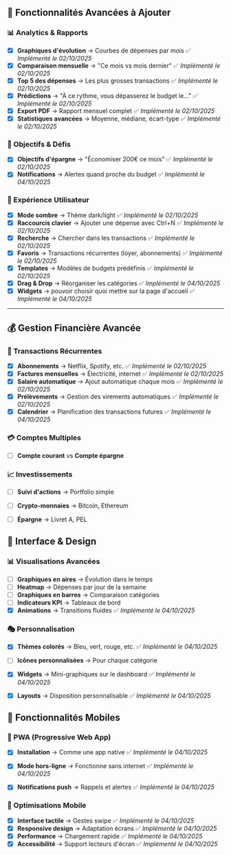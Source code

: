 

## 🎯 Fonctionnalités Avancées à Ajouter

### 📊 Analytics & Rapports
- [x] **Graphiques d'évolution** → Courbes de dépenses par mois ✅ *Implémenté le 02/10/2025*
- [x] **Comparaison mensuelle** → "Ce mois vs mois dernier" ✅ *Implémenté le 02/10/2025*
- [x] **Top 5 des dépenses** → Les plus grosses transactions ✅ *Implémenté le 02/10/2025*
- [x] **Prédictions** → "À ce rythme, vous dépasserez le budget le..." ✅ *Implémenté le 02/10/2025*
- [x] **Export PDF** → Rapport mensuel complet ✅ *Implémenté le 02/10/2025*
- [x] **Statistiques avancées** → Moyenne, médiane, écart-type ✅ *Implémenté le 02/10/2025*

### 🎯 Objectifs & Défis
- [x] **Objectifs d'épargne** → "Économiser 200€ ce mois" ✅ *Implémenté le 02/10/2025*
- [x] **Notifications** → Alertes quand proche du budget ✅ *Implémenté le 04/10/2025*

### 📱 Expérience Utilisateur
- [x] **Mode sombre** → Thème dark/light ✅ *Implémenté le 02/10/2025*
- [x] **Raccourcis clavier** → Ajouter une dépense avec Ctrl+N ✅ *Implémenté le 02/10/2025*
- [x] **Recherche** → Chercher dans les transactions ✅ *Implémenté le 02/10/2025*
- [x] **Favoris** → Transactions récurrentes (loyer, abonnements) ✅ *Implémenté le 02/10/2025*
- [x] **Templates** → Modèles de budgets prédéfinis ✅ *Implémenté le 02/10/2025*
- [x] **Drag & Drop** → Réorganiser les catégories ✅ *Implémenté le 04/10/2025*
- [x] **Widgets** → pouvoir choisir quoi mettre sur la page d'accueil ✅ *Implémenté le 04/10/2025*

---

## 💰 Gestion Financière Avancée

### 🔄 Transactions Récurrentes
- [x] **Abonnements** → Netflix, Spotify, etc. ✅ *Implémenté le 02/10/2025*
- [x] **Factures mensuelles** → Électricité, internet ✅ *Implémenté le 02/10/2025*
- [x] **Salaire automatique** → Ajout automatique chaque mois ✅ *Implémenté le 02/10/2025*
- [x] **Prélèvements** → Gestion des virements automatiques ✅ *Implémenté le 02/10/2025*
- [x] **Calendrier** → Planification des transactions futures ✅ *Implémenté le 04/10/2025*

### 💳 Comptes Multiples
- [ ] **Compte courant** vs **Compte épargne**

### 📈 Investissements
- [ ] **Suivi d'actions** → Portfolio simple
- [ ] **Crypto-monnaies** → Bitcoin, Ethereum
- [ ] **Épargne** → Livret A, PEL


## 🎨 Interface & Design

### 📊 Visualisations Avancées
- [ ] **Graphiques en aires** → Évolution dans le temps
- [ ] **Heatmap** → Dépenses par jour de la semaine
- [ ] **Graphiques en barres** → Comparaison catégories
- [ ] **Indicateurs KPI** → Tableaux de bord
- [x] **Animations** → Transitions fluides ✅ *Implémenté le 04/10/2025*

### 🎭 Personnalisation
- [x] **Thèmes colorés** → Bleu, vert, rouge, etc. ✅ *Implémenté le 04/10/2025*
- [ ] **Icônes personnalisées** → Pour chaque catégorie
- [x] **Widgets** → Mini-graphiques sur le dashboard ✅ *Implémenté le 04/10/2025*
- [x] **Layouts** → Disposition personnalisable ✅ *Implémenté le 04/10/2025*


## 📱 Fonctionnalités Mobiles

### 📲 PWA (Progressive Web App)
- [x] **Installation** → Comme une app native ✅ *Implémenté le 04/10/2025*
- [x] **Mode hors-ligne** → Fonctionne sans internet ✅ *Implémenté le 04/10/2025*
- [x] **Notifications push** → Rappels et alertes ✅ *Implémenté le 04/10/2025*


### 📱 Optimisations Mobile
- [x] **Interface tactile** → Gestes swipe ✅ *Implémenté le 04/10/2025*
- [x] **Responsive design** → Adaptation écrans ✅ *Implémenté le 04/10/2025*
- [x] **Performance** → Chargement rapide ✅ *Implémenté le 04/10/2025*
- [x] **Accessibilité** → Support lecteurs d'écran ✅ *Implémenté le 04/10/2025*
